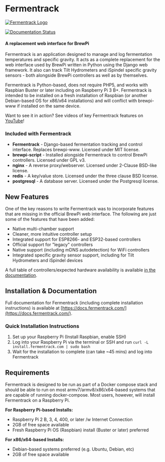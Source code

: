 # Fermentrack

[![Fermentrack Logo](http://www.fermentrack.com/static/img/fermentrack_logo.png "Fermentrack")](http://www.fermentrack.com/)

[![Documentation Status](https://readthedocs.org/projects/fermentrack/badge/?version=master)](http://fermentrack.readthedocs.io/en/master/?badge=master)
                
#### A replacement web interface for BrewPi

Fermentrack is an application designed to manage and log fermentation temperatures and specific gravity. It acts as a complete replacement for the web interface used by BrewPi written in Python using the Django web framework. It also can track Tilt Hydrometers and iSpindel specific gravity sensors - both alongside BrewPi controllers as well as by themselves.

Fermentrack is Python-based, does not require PHP5, and works with Raspbian Buster or later including on Raspberry Pi 3 B+. Fermentrack is intended to be installed on a fresh installation of Raspbian (or another Debian-based OS for x86/x64 installations) and will conflict with brewpi-www if installed on the same device. 

Want to see it in action? See videos of key Fermentrack features on [YouTube](https://www.youtube.com/playlist?list=PLCs4FqrNRHd00wsfsP7cTs83e19S2-Atf)!


### Included with Fermentrack

* **Fermentrack** - Django-based fermentation tracking and control interface. Replaces brewpi-www. Licensed under MIT license.
* **brewpi-script** - Installed alongside Fermentrack to control BrewPi controllers. Licensed under GPL v3.
* **nginx** - A reverse proxy/webserver. Licensed under 2-Clause BSD-like license.
* **redis** - A key/value store. Licensed under the three clause BSD license.
* **postgresql** - A database server. Licensed under the Postgresql license.

## New Features

One of the key reasons to write Fermentrack was to incorporate features that are missing in the official BrewPi web interface. The following are just some of the features that have been added:

* Native multi-chamber support
* Cleaner, more intuitive controller setup
* Integrated support for ESP8266- and ESP32-based controllers
* Official support for "legacy" controllers
* Native support (including mDNS autodetection) for WiFi controllers
* Integrated specific gravity sensor support, including for Tilt Hydrometers and iSpindel devices

A full table of controllers/expected hardware availability is available [in the documentation](http://docs.fermentrack.com/en/master/hardware.html).


## Installation & Documentation

Full documentation for Fermentrack (including complete installation instructions) is available at [https://docs.fermentrack.com/](https://docs.fermentrack.com/).


### Quick Installation Instructions

1. Set up your Raspberry Pi (Install Raspbian, enable SSH)
2. Log into your Raspberry Pi via the terminal or SSH and run `curl -L install.fermentrack.com | sudo bash`
3. Wait for the installation to complete (can take ~45 mins) and log into Fermentrack 


## Requirements

Fermentrack is designed to be run as part of a Docker compose stack and should be able to run on most armv7/armv8/x86/x64-based systems that are capable of running docker-compose. Most users, however, will install Fermentrack on a Raspberry Pi.

**For Raspberry Pi-based Installs:**
* Raspberry Pi 2 B, 3, 4, 400, or later /w Internet Connection
* 2GB of free space available
* Fresh Raspberry Pi OS (Raspbian) install (Buster or later) preferred


**For x86/x64-based Installs:**
* Debian-based systems preferred (e.g. Ubuntu, Debian, etc)
* 2GB of free space available

